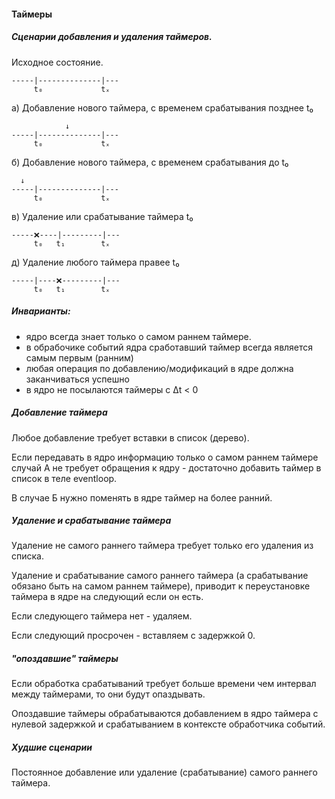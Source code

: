 

#### Таймеры ###

##### Сценарии добавления и удаления таймеров. #####

Исходное состояние.

       
    -----|--------------|---
         t₀             tₓ

а) Добавление нового таймера, с временем срабатывания позднее t₀

                ↓
    -----|--------------|---
         t₀             tₓ

б) Добавление нового таймера, с временем срабатывания до t₀

      ↓
    -----|--------------|---
         t₀             tₓ

в) Удаление или срабатывание таймера t₀

         
    -----❌----|---------|---
         t₀   t₁        tₓ

д) Удаление любого таймера правее t₀

              
    -----|----❌---------|---
         t₀   t₁        tₓ

##### Инварианты: #####
* ядро всегда знает только о самом раннем таймере.
* в обрабочике событий ядра сработавший таймер всегда является самым первым (ранним)
* любая операция по добавлению/модификаций в ядре должна заканчиваться успешно
* в ядро не посылаются таймеры с Δt < 0
##### Добавление таймера #####

Любое добавление требует вставки в список (дерево).

Если передавать в ядро информацию только о самом раннем таймере
случай А не требует обращения к ядру - достаточно добавить
таймер в список в теле eventloop.

В случае Б нужно поменять в ядре таймер на более ранний.

##### Удаление и срабатывание таймера #####

Удаление не самого раннего таймера требует только его удаления из списка.

Удаление и срабатывание самого раннего таймера (а срабатывание обязано быть на самом раннем таймере),
приводит к переустановке таймера в ядре на следующий если он есть.

Если следующего таймера нет - удаляем.

Если следующий просрочен - вставляем с задержкой 0.

##### "опоздавшие" таймеры

Если обработка срабатываний требует больше времени чем интервал между таймерами, то они будут опаздывать.

Опоздавшие таймеры обрабатываются добавлением в ядро таймера с нулевой задержкой и срабатыванием в контексте обработчика событий.

##### Худшие сценарии #####

Постоянное добавление или удаление (срабатывание) самого раннего таймера.